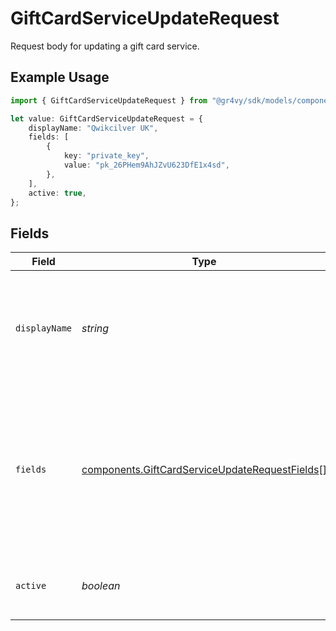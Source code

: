 # GiftCardServiceUpdateRequest

Request body for updating a gift card service.

## Example Usage

```typescript
import { GiftCardServiceUpdateRequest } from "@gr4vy/sdk/models/components";

let value: GiftCardServiceUpdateRequest = {
    displayName: "Qwikcilver UK",
    fields: [
        {
            key: "private_key",
            value: "pk_26PHem9AhJZvU623DfE1x4sd",
        },
    ],
    active: true,
};
```

## Fields

| Field                                                                                                                   | Type                                                                                                                    | Required                                                                                                                | Description                                                                                                             | Example                                                                                                                 |
| ----------------------------------------------------------------------------------------------------------------------- | ----------------------------------------------------------------------------------------------------------------------- | ----------------------------------------------------------------------------------------------------------------------- | ----------------------------------------------------------------------------------------------------------------------- | ----------------------------------------------------------------------------------------------------------------------- |
| `displayName`                                                                                                           | *string*                                                                                                                | :heavy_minus_sign:                                                                                                      | A custom name for the gift card service. This will be shown in the Admin UI.                                            | Qwikcilver UK                                                                                                           |
| `fields`                                                                                                                | [components.GiftCardServiceUpdateRequestFields](../../models/components/giftcardserviceupdaterequestfields.md)[]        | :heavy_minus_sign:                                                                                                      | A list of fields, each containing a key-value pair for each field defined<br/>by the definition for this gift card service. |                                                                                                                         |
| `active`                                                                                                                | *boolean*                                                                                                               | :heavy_minus_sign:                                                                                                      | Defines if this service is currently active or not.                                                                     | true                                                                                                                    |
